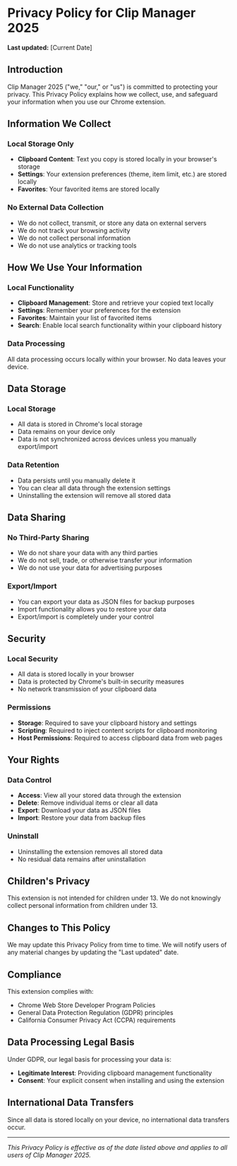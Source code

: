 # Privacy Policy for Clip Manager 2025

**Last updated:** [Current Date]

## Introduction

Clip Manager 2025 ("we," "our," or "us") is committed to protecting your privacy. This Privacy Policy explains how we collect, use, and safeguard your information when you use our Chrome extension.

## Information We Collect

### Local Storage Only
- **Clipboard Content**: Text you copy is stored locally in your browser's storage
- **Settings**: Your extension preferences (theme, item limit, etc.) are stored locally
- **Favorites**: Your favorited items are stored locally

### No External Data Collection
- We do not collect, transmit, or store any data on external servers
- We do not track your browsing activity
- We do not collect personal information
- We do not use analytics or tracking tools

## How We Use Your Information

### Local Functionality
- **Clipboard Management**: Store and retrieve your copied text locally
- **Settings**: Remember your preferences for the extension
- **Favorites**: Maintain your list of favorited items
- **Search**: Enable local search functionality within your clipboard history

### Data Processing
All data processing occurs locally within your browser. No data leaves your device.

## Data Storage

### Local Storage
- All data is stored in Chrome's local storage
- Data remains on your device only
- Data is not synchronized across devices unless you manually export/import

### Data Retention
- Data persists until you manually delete it
- You can clear all data through the extension settings
- Uninstalling the extension will remove all stored data

## Data Sharing

### No Third-Party Sharing
- We do not share your data with any third parties
- We do not sell, trade, or otherwise transfer your information
- We do not use your data for advertising purposes

### Export/Import
- You can export your data as JSON files for backup purposes
- Import functionality allows you to restore your data
- Export/import is completely under your control

## Security

### Local Security
- All data is stored locally in your browser
- Data is protected by Chrome's built-in security measures
- No network transmission of your clipboard data

### Permissions
- **Storage**: Required to save your clipboard history and settings
- **Scripting**: Required to inject content scripts for clipboard monitoring
- **Host Permissions**: Required to access clipboard data from web pages

## Your Rights

### Data Control
- **Access**: View all your stored data through the extension
- **Delete**: Remove individual items or clear all data
- **Export**: Download your data as JSON files
- **Import**: Restore your data from backup files

### Uninstall
- Uninstalling the extension removes all stored data
- No residual data remains after uninstallation

## Children's Privacy

This extension is not intended for children under 13. We do not knowingly collect personal information from children under 13.

## Changes to This Policy

We may update this Privacy Policy from time to time. We will notify users of any material changes by updating the "Last updated" date.

## Compliance

This extension complies with:
- Chrome Web Store Developer Program Policies
- General Data Protection Regulation (GDPR) principles
- California Consumer Privacy Act (CCPA) requirements

## Data Processing Legal Basis

Under GDPR, our legal basis for processing your data is:
- **Legitimate Interest**: Providing clipboard management functionality
- **Consent**: Your explicit consent when installing and using the extension

## International Data Transfers

Since all data is stored locally on your device, no international data transfers occur.

---

*This Privacy Policy is effective as of the date listed above and applies to all users of Clip Manager 2025.* 
